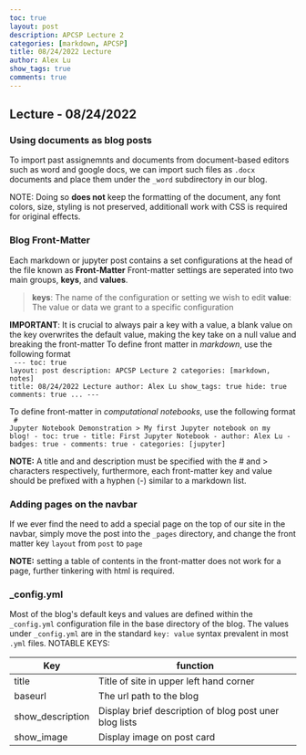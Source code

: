 ```yaml
---
toc: true
layout: post
description: APCSP Lecture 2
categories: [markdown, APCSP]
title: 08/24/2022 Lecture
author: Alex Lu
show_tags: true
comments: true
---
```

## Lecture - 08/24/2022

### Using documents as blog posts
To import past assignemnts and documents from document-based editors such as word and google docs, we can import such files as `.docx` documents and place them under the `_word` subdirectory in our blog. 

NOTE: Doing so **does not** keep the formatting of the document, any font colors, size, styling is not preserved, additionall work with CSS is required for original effects.

### Blog Front-Matter
Each markdown or jupyter post contains a set configurations at the head of the file known as **Front-Matter**
Front-matter settings are seperated into two main groups, **keys**, and **values**.
> **keys**: The name of the configuration or setting we wish to edit
> **value**: The value or data we grant to a specific configuration

**IMPORTANT**: It is crucial to always pair a key with a value, a blank value on the key overwrites the default value, making the key take on a null value and breaking the front-matter
To define front matter in *markdown*, use the following format
<code style="display: block; white-space: pre-wrap;">
    ---
    toc: true
    layout: post
    description: APCSP Lecture 2
    categories: [markdown, notes]
    title: 08/24/2022 Lecture
    author: Alex Lu
    show_tags: true
    hide: true
    comments: true
    ...
    ---
</code> 

To define front-matter in *computational notebooks*, use the following format
<code style="display: block; white-space: pre-wrap;">
    # Jupyter Notebook Demonstration
    > My first Jupyter notebook on my blog!
    - toc: true
    - title: First Jupyter Notebook
    - author: Alex Lu
    - badges: true
    - comments: true
    - categories: [jupyter]
</code>

**NOTE:** A title and and description must be specified with the # and > characters respectively, furthermore, each front-matter key and value should be prefixed with a hyphen (-) similar to a markdown list.

### Adding pages on the navbar
If we ever find the need to add a special page on the top of our site in the navbar, simply move the post into the `_pages` directory, and change the front matter key `layout` from `post` to `page`

**NOTE:** setting a table of contents in the front-matter does not work for a page, further tinkering with html is required.

### _config.yml
Most of the blog's default keys and values are defined within the `_config.yml` configuration file in the base directory of the blog.
The values under `_config.yml` are in the standard `key: value` syntax prevalent in most `.yml` files.
NOTABLE KEYS:

| Key | function |
| - | - |
| title | Title of site in upper left hand corner |
| baseurl | The url path to the blog |
| show_description | Display brief description of blog post uner blog lists |
| show_image | Display image on post card |
